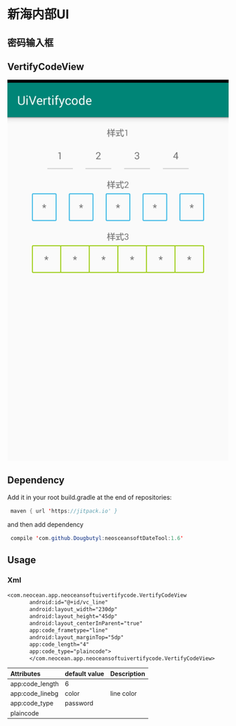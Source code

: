 # 新海内部UI
## 密码输入框
## VertifyCodeView
![image](https://github.com/Dougbutyl/neoceansoftVertifycodeUI/blob/master/screenshots/device-2019-05-29-140949.png)

## Dependency
Add it in your root build.gradle at the end of repositories:
``` Java
 maven { url 'https://jitpack.io' }
 ```
 and then add dependency
``` Java
 compile 'com.github.Dougbutyl:neosceansoftDateTool:1.6'
 ```
 ## Usage
 ### Xml
 ```
<com.neocean.app.neoceansoftuivertifycode.VertifyCodeView
        android:id="@+id/vc_line"
        android:layout_width="230dp"
        android:layout_height="45dp"
        android:layout_centerInParent="true"
        app:code_frametype="line"
        android:layout_marginTop="5dp"
        app:code_length="4"
        app:code_type="plaincode">
        </com.neocean.app.neoceansoftuivertifycode.VertifyCodeView>
```
 |Attributes|default value|Description|
|:---|:---|:---|
|app:code_length|6||
|app:code_linebg|color|line color|
|app:code_type|password
plaincode||

 
